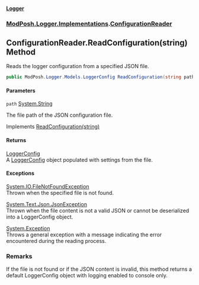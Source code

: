 #### [Logger](index.md 'index')
### [ModPosh.Logger.Implementations](ModPosh.Logger.Implementations.md 'ModPosh.Logger.Implementations').[ConfigurationReader](ModPosh.Logger.Implementations.ConfigurationReader.md 'ModPosh.Logger.Implementations.ConfigurationReader')

## ConfigurationReader.ReadConfiguration(string) Method

Reads the logger configuration from a specified JSON file.

```csharp
public ModPosh.Logger.Models.LoggerConfig ReadConfiguration(string path);
```
#### Parameters

<a name='ModPosh.Logger.Implementations.ConfigurationReader.ReadConfiguration(string).path'></a>

`path` [System.String](https://docs.microsoft.com/en-us/dotnet/api/System.String 'System.String')

The file path of the JSON configuration file.

Implements [ReadConfiguration(string)](ModPosh.Logger.Interfaces.IConfigurationReader.ReadConfiguration(string).md 'ModPosh.Logger.Interfaces.IConfigurationReader.ReadConfiguration(string)')

#### Returns
[LoggerConfig](ModPosh.Logger.Models.LoggerConfig.md 'ModPosh.Logger.Models.LoggerConfig')  
A [LoggerConfig](ModPosh.Logger.Models.LoggerConfig.md 'ModPosh.Logger.Models.LoggerConfig') object populated with settings from the file.

#### Exceptions

[System.IO.FileNotFoundException](https://docs.microsoft.com/en-us/dotnet/api/System.IO.FileNotFoundException 'System.IO.FileNotFoundException')  
Thrown when the specified file is not found.

[System.Text.Json.JsonException](https://docs.microsoft.com/en-us/dotnet/api/System.Text.Json.JsonException 'System.Text.Json.JsonException')  
Thrown when the file content is not a valid JSON or cannot be deserialized into a LoggerConfig object.

[System.Exception](https://docs.microsoft.com/en-us/dotnet/api/System.Exception 'System.Exception')  
Throws a general exception with a message indicating the error encountered during the reading process.

### Remarks
If the file is not found or if the JSON content is invalid, this method returns a default LoggerConfig object with logging enabled to console only.